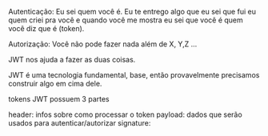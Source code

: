 Autenticação: Eu sei quem você é.
Eu te entrego algo que eu sei que fui eu quem criei pra você e quando você me
mostra eu sei que você é quem você diz que é (token).

Autorização: Você não pode fazer nada além de X, Y,Z ...


JWT nos ajuda a fazer as duas coisas.

JWT é uma tecnologia fundamental, base, então provavelmente precisamos construir
algo em cima dele.

tokens JWT possuem 3 partes

header: infos sobre como processar o token 
payload: dados que serão usados para autenticar/autorizar
signature: 
